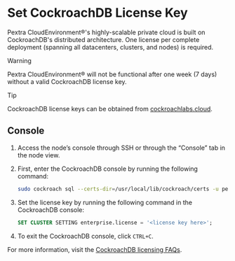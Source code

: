 # Set CockroachDB License Key
Pextra CloudEnvironment®'s highly-scalable private cloud is built on CockroachDB's distributed architecture. One license per complete deployment (spanning all datacenters, clusters, and nodes) is required.

> [!WARNING]
> Pextra CloudEnvironment® will not be functional after one week (7 days) without a valid CockroachDB license key.

> [!TIP]
> CockroachDB license keys can be obtained from [cockroachlabs.cloud](https://cockroachlabs.cloud).

## Console
1. Access the node’s console through SSH or through the “Console” tab in the node view.

2. First, enter the CockroachDB console by running the following command:
   ```bash
   sudo cockroach sql --certs-dir=/usr/local/lib/cockroach/certs -u pextra_ce_pcedaemon
   ```

3. Set the license key by running the following command in the CockroachDB console:
   ```sql
   SET CLUSTER SETTING enterprise.license = '<license key here>';
   ```

4. To exit the CockroachDB console, click `CTRL+C`.

For more information, visit the [CockroachDB licensing FAQs](https://www.cockroachlabs.com/docs/stable/licensing-faqs).
